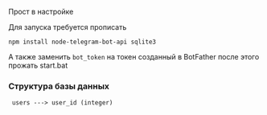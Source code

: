 Прост в настройке

Для запуска требуется прописать
```
npm install node-telegram-bot-api sqlite3
```

А также заменить `bot_token` на токен созданный в BotFather
после этого прожать start.bat


### Структура базы данных 
``` users ---> user_id (integer)```
